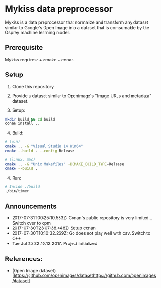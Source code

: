 # Mykiss data preprocessor

Mykiss is a data preprocessor that normalize and transform any dataset similar to Google's Open Image into a dataset that is comsumable by the Osprey machine learning model.

## Prerequisite

Mykiss requires:
	+ cmake
	+ conan

## Setup

1. Clone this repository

2. Provide a dataset similar to Openimage's "Image URLs and metadata" dataset.

3. Setup:

```sh
mkdir build && cd build
conan install ..
```

4. Build:

```sh
# (win)
cmake .. -G "Visual Studio 14 Win64"
cmake --build . --config Release
```

```sh
# (linux, mac)
cmake .. -G "Unix Makefiles" -DCMAKE_BUILD_TYPE=Release
cmake --build .
```

4. Run:

```sh
# Inside ./build
./bin/timer
```

## Announcements

+ 2017-07-31T00:25:10.533Z: Conan's public repository is very limited... Switch over to cpm
+ 2017-07-30T23:07:38.448Z: Setup conan
+ 2017-07-30T10:10:32.269Z: Go does not play well with csv. Switch to C++
+ Tue Jul 25 22:10:12 2017: Project initialized

## References:

+ (Open Image dataset)[https://github.com/openimages/datasethttps://github.com/openimages/dataset]
